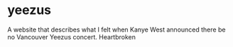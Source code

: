 yeezus
======

A website that describes what I felt when Kanye West announced there be no Vancouver Yeezus concert.
Heartbroken
